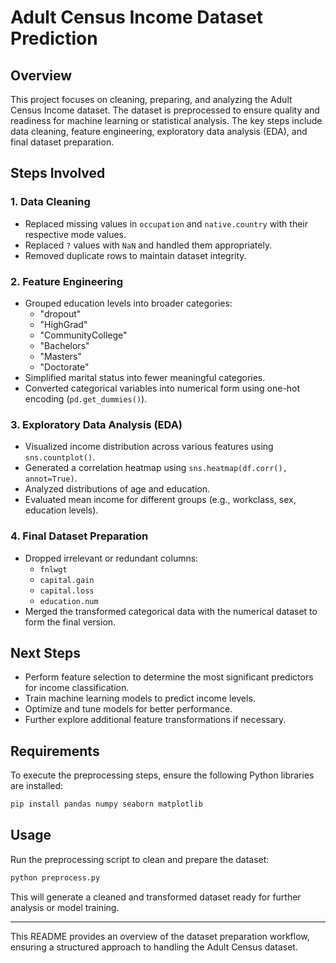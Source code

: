 # Adult Census Income Dataset Prediction

## Overview
This project focuses on cleaning, preparing, and analyzing the Adult Census Income dataset. The dataset is preprocessed to ensure quality and readiness for machine learning or statistical analysis. The key steps include data cleaning, feature engineering, exploratory data analysis (EDA), and final dataset preparation.

## Steps Involved

### 1. Data Cleaning
- Replaced missing values in `occupation` and `native.country` with their respective mode values.
- Replaced `?` values with `NaN` and handled them appropriately.
- Removed duplicate rows to maintain dataset integrity.

### 2. Feature Engineering
- Grouped education levels into broader categories:
  - "dropout"
  - "HighGrad"
  - "CommunityCollege"
  - "Bachelors"
  - "Masters"
  - "Doctorate"
- Simplified marital status into fewer meaningful categories.
- Converted categorical variables into numerical form using one-hot encoding (`pd.get_dummies()`).

### 3. Exploratory Data Analysis (EDA)
- Visualized income distribution across various features using `sns.countplot()`.
- Generated a correlation heatmap using `sns.heatmap(df.corr(), annot=True)`.
- Analyzed distributions of age and education.
- Evaluated mean income for different groups (e.g., workclass, sex, education levels).

### 4. Final Dataset Preparation
- Dropped irrelevant or redundant columns:
  - `fnlwgt`
  - `capital.gain`
  - `capital.loss`
  - `education.num`
- Merged the transformed categorical data with the numerical dataset to form the final version.

## Next Steps
- Perform feature selection to determine the most significant predictors for income classification.
- Train machine learning models to predict income levels.
- Optimize and tune models for better performance.
- Further explore additional feature transformations if necessary.

## Requirements
To execute the preprocessing steps, ensure the following Python libraries are installed:

```bash
pip install pandas numpy seaborn matplotlib
```

## Usage
Run the preprocessing script to clean and prepare the dataset:
```python
python preprocess.py
```

This will generate a cleaned and transformed dataset ready for further analysis or model training.

---
This README provides an overview of the dataset preparation workflow, ensuring a structured approach to handling the Adult Census dataset.

